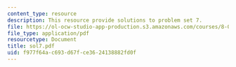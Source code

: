 ```yaml
---
content_type: resource
description: This resource provide solutions to problem set 7.
file: https://ol-ocw-studio-app-production.s3.amazonaws.com/courses/8-01x-physics-i-classical-mechanics-with-an-experimental-focus-fall-2002/f977f64ac693d67fce3624138882fd0f_sol7.pdf
file_type: application/pdf
resourcetype: Document
title: sol7.pdf
uid: f977f64a-c693-d67f-ce36-24138882fd0f
---
```

